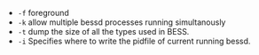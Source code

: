 - `-f` foreground
- `-k` allow multiple bessd processes running simultanously
- `-t` dump the size of all the types used in BESS.
- `-i` Specifies where to write the pidfile of current running bessd.
